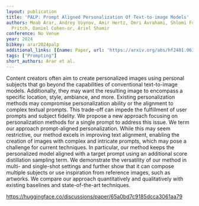```yaml
---
layout: publication
title: 'PALP: Prompt Aligned Personalization Of Text-to-image Models'
authors: Moab Arar, Andrey Voynov, Amir Hertz, Omri Avrahami, Shlomi Fruchter, Yael
  Pritch, Daniel Cohen-or, Ariel Shamir
conference: No Venue
year: 2024
bibkey: arar2024palp
additional_links: [{name: Paper, url: 'https://arxiv.org/abs/hf2401.06105'}]
tags: ["Prompting"]
short_authors: Arar et al.
---
```

Content creators often aim to create personalized images using personal subjects that go beyond the capabilities of conventional text-to-image models. Additionally, they may want the resulting image to encompass a specific location, style, ambiance, and more. Existing personalization methods may compromise personalization ability or the alignment to complex textual prompts. This trade-off can impede the fulfillment of user prompts and subject fidelity. We propose a new approach focusing on personalization methods for a single prompt to address this issue. We term our approach prompt-aligned personalization. While this may seem restrictive, our method excels in improving text alignment, enabling the creation of images with complex and intricate prompts, which may pose a challenge for current techniques. In particular, our method keeps the personalized model aligned with a target prompt using an additional score distillation sampling term. We demonstrate the versatility of our method in multi- and single-shot settings and further show that it can compose multiple subjects or use inspiration from reference images, such as artworks. We compare our approach quantitatively and qualitatively with existing baselines and state-of-the-art techniques.

https://huggingface.co/discussions/paper/65a0bd7c9185dcca3061aa79